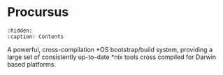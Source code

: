 # Procursus

```{toctree}
:hidden:
:caption: Contents
```

A powerful, cross-compilation *OS bootstrap/build system, providing a large set
of consistently up-to-date *nix tools cross compiled for Darwin based platforms.
